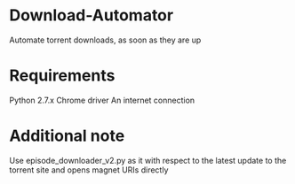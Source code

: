 # Download-Automator
Automate torrent downloads, as soon as they are up

# Requirements
Python 2.7.x
Chrome driver
An internet connection

# Additional note
Use episode_downloader_v2.py as it with respect to the latest update to the torrent site and opens magnet URIs directly
